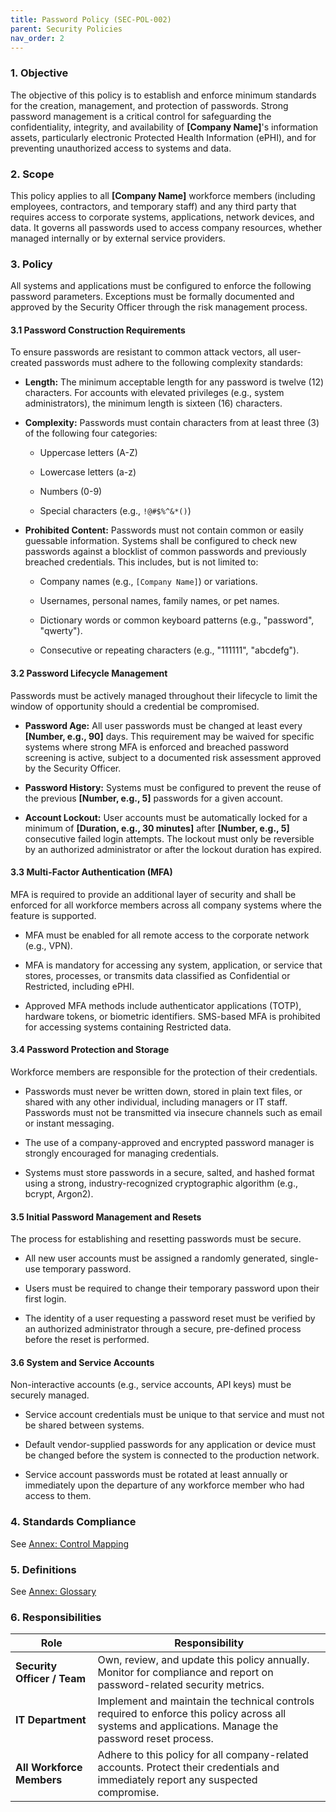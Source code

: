 ```yaml
---
title: Password Policy (SEC-POL-002)
parent: Security Policies
nav_order: 2
---
```

### 1. Objective

The objective of this policy is to establish and enforce minimum standards for the creation, management, and protection of passwords. Strong password management is a critical control for safeguarding the confidentiality, integrity, and availability of **[Company Name]**'s information assets, particularly electronic Protected Health Information (ePHI), and for preventing unauthorized access to systems and data.

### 2. Scope

This policy applies to all **[Company Name]** workforce members (including employees, contractors, and temporary staff) and any third party that requires access to corporate systems, applications, network devices, and data. It governs all passwords used to access company resources, whether managed internally or by external service providers.

### 3. Policy

All systems and applications must be configured to enforce the following password parameters. Exceptions must be formally documented and approved by the Security Officer through the risk management process.

#### 3.1 Password Construction Requirements

To ensure passwords are resistant to common attack vectors, all user-created passwords must adhere to the following complexity standards:

- **Length:** The minimum acceptable length for any password is twelve (12) characters. For accounts with elevated privileges (e.g., system administrators), the minimum length is sixteen (16) characters.
    
- **Complexity:** Passwords must contain characters from at least three (3) of the following four categories:
    
    - Uppercase letters (A-Z)
        
    - Lowercase letters (a-z)
        
    - Numbers (0-9)
        
    - Special characters (e.g., `!@#$%^&*()`)
        
- **Prohibited Content:** Passwords must not contain common or easily guessable information. Systems shall be configured to check new passwords against a blocklist of common passwords and previously breached credentials. This includes, but is not limited to:
    
    - Company names (e.g., `[Company Name]`) or variations.
        
    - Usernames, personal names, family names, or pet names.
        
    - Dictionary words or common keyboard patterns (e.g., "password", "qwerty").
        
    - Consecutive or repeating characters (e.g., "111111", "abcdefg").
        

#### 3.2 Password Lifecycle Management

Passwords must be actively managed throughout their lifecycle to limit the window of opportunity should a credential be compromised.

- **Password Age:** All user passwords must be changed at least every **[Number, e.g., 90]** days. This requirement may be waived for specific systems where strong MFA is enforced and breached password screening is active, subject to a documented risk assessment approved by the Security Officer.
    
- **Password History:** Systems must be configured to prevent the reuse of the previous **[Number, e.g., 5]** passwords for a given account.
    
- **Account Lockout:** User accounts must be automatically locked for a minimum of **[Duration, e.g., 30 minutes]** after **[Number, e.g., 5]** consecutive failed login attempts. The lockout must only be reversible by an authorized administrator or after the lockout duration has expired.
    

#### 3.3 Multi-Factor Authentication (MFA)

MFA is required to provide an additional layer of security and shall be enforced for all workforce members across all company systems where the feature is supported.

- MFA must be enabled for all remote access to the corporate network (e.g., VPN).
    
- MFA is mandatory for accessing any system, application, or service that stores, processes, or transmits data classified as Confidential or Restricted, including ePHI.
    
- Approved MFA methods include authenticator applications (TOTP), hardware tokens, or biometric identifiers. SMS-based MFA is prohibited for accessing systems containing Restricted data.
    

#### 3.4 Password Protection and Storage

Workforce members are responsible for the protection of their credentials.

- Passwords must never be written down, stored in plain text files, or shared with any other individual, including managers or IT staff. Passwords must not be transmitted via insecure channels such as email or instant messaging.
    
- The use of a company-approved and encrypted password manager is strongly encouraged for managing credentials.
    
- Systems must store passwords in a secure, salted, and hashed format using a strong, industry-recognized cryptographic algorithm (e.g., bcrypt, Argon2).
    

#### 3.5 Initial Password Management and Resets

The process for establishing and resetting passwords must be secure.

- All new user accounts must be assigned a randomly generated, single-use temporary password.
    
- Users must be required to change their temporary password upon their first login.
    
- The identity of a user requesting a password reset must be verified by an authorized administrator through a secure, pre-defined process before the reset is performed.
    

#### 3.6 System and Service Accounts

Non-interactive accounts (e.g., service accounts, API keys) must be securely managed.

- Service account credentials must be unique to that service and must not be shared between systems.
    
- Default vendor-supplied passwords for any application or device must be changed before the system is connected to the production network.
    
- Service account passwords must be rotated at least annually or immediately upon the departure of any workforce member who had access to them.
    

### 4. Standards Compliance

See [Annex: Control Mapping](../_annexes/control_mapping.md)

### 5. Definitions

See [Annex: Glossary](../_annexes/glossary.md)

### 6. Responsibilities

|**Role**|**Responsibility**|
|---|---|
|**Security Officer / Team**|Own, review, and update this policy annually. Monitor for compliance and report on password-related security metrics.|
|**IT Department**|Implement and maintain the technical controls required to enforce this policy across all systems and applications. Manage the password reset process.|
|**All Workforce Members**|Adhere to this policy for all company-related accounts. Protect their credentials and immediately report any suspected compromise.|